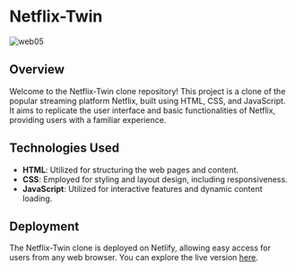 # Netflix-Twin

![web05](https://user-images.githubusercontent.com/29819444/211216321-b5f424ea-6dad-482f-9bc8-0efb3e028b27.jpg)

## Overview
Welcome to the Netflix-Twin clone repository! This project is a clone of the popular streaming platform Netflix, built using HTML, CSS, and JavaScript. It aims to replicate the user interface and basic functionalities of Netflix, providing users with a familiar experience.

## Technologies Used
- **HTML**: Utilized for structuring the web pages and content.
- **CSS**: Employed for styling and layout design, including responsiveness.
- **JavaScript**: Utilized for interactive features and dynamic content loading.

## Deployment
The Netflix-Twin clone is deployed on Netlify, allowing easy access for users from any web browser. You can explore the live version [here](https://example.com).

